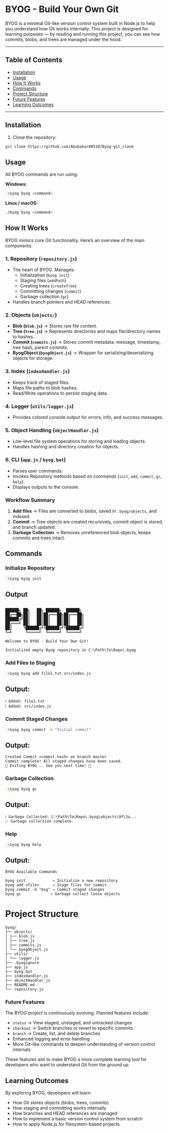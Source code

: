 # BYOG - Build Your Own Git

BYOG is a minimal Git-like version control system built in Node.js to help you understand how Git works internally. This project is designed for learning purposes — by reading and running this project, you can see how commits, blobs, and trees are managed under the hood.

---

## Table of Contents
- [Installation](#installation)
- [Usage](#usage)
- [How It Works](#how-it-works)
- [Commands](#commands)
- [Project Structure](#project-structure)
- [Future Features](#future-features)
- [Learning Outcomes](#learning-outcomes)

---

## Installation

1. Clone the repository:

```bash
git clone https://github.com/Abubakar00510/Byog-git_clone
```
## Usage

All BYOG commands are run using:

**Windows:**  
```bash
.\byog byog <command> 
```

**Linux / macOS:**  
```bash
./byog byog <command> 
```

## How It Works

BYOG mimics core Git functionality. Here’s an overview of the main components:

### 1. Repository (`repository.js`)
- The heart of BYOG. Manages:
  - Initialization (`byog init`)
  - Staging files (`addPath`)
  - Creating trees (`createTree`)
  - Committing changes (`commit`)
  - Garbage collection (`gc`)
- Handles branch pointers and HEAD references.

### 2. Objects (`objects/`)
- **Blob (`blob.js`)** → Stores raw file content.
- **Tree (`tree.js`)** → Represents directories and maps file/directory names to hashes.
- **Commit (`commits.js`)** → Stores commit metadata: message, timestamp, tree hash, parent commits.
- **ByogObject (`byogObject.js`)** → Wrapper for serializing/deserializing objects for storage.

### 3. Index (`indexHandler.js`)
- Keeps track of staged files.
- Maps file paths to blob hashes.
- Read/Write operations to persist staging data.

### 4. Logger (`utils/logger.js`)
- Provides colored console output for errors, info, and success messages.

### 5. Object Handling (`objectHandler.js`)
- Low-level file system operations for storing and loading objects.
- Handles hashing and directory creation for objects.

### 6. CLI (`app.js` / `byog.bat`)
- Parses user commands.
- Invokes Repository methods based on commands (`init`, `add`, `commit`, `gc`, `help`).
- Displays outputs to the console.

### Workflow Summary
1. **Add files** → Files are converted to blobs, saved in `.byog/objects`, and indexed.
2. **Commit** → Tree objects are created recursively, commit object is stored, and branch updated.
3. **Garbage Collection** → Removes unreferenced blob objects, keeps commits and trees intact.


## Commands

### Initialize Repository
```bash
.\byog byog init
```
## Output

```text

██████╗ ██╗   ██╗ ██████╗  ██████╗ 
██╔══██╗██║   ██║██╔═══██╗██╔═══██╗
██████╔╝██║   ██║██║   ██║██║   ██║
██╔═══╝ ██║   ██║██║   ██║██║   ██║
██║     ╚██████╔╝╚██████╔╝╚██████╔╝
╚═╝      ╚═════╝  ╚═════╝  ╚═════╝ 

Welcome to BYOG - Build Your Own Git!

Initialized empty Byog repository in C:\Path\To\Repo\.byog
```
### Add Files to Staging
```bash
.\byog byog add file1.txt src/index.js
```

## Output:
```text
ℹ️ Added: file1.txt
ℹ️ Added: src/index.js
```

### Commit Staged Changes
```bash
.\byog byog commit -m "Initial commit"
```
## Output:
```text
Created Commit <commit-hash> on branch master
Commit complete! All staged changes have been saved.
🔹 Exiting BYOG... See you next time! 🔹
```

### Garbage Collection
```bash
.\byog byog gc
```
## Output:
```text
ℹ️ Garbage Collected: C:\Path\To\Repo\.byog\objects\9f\3a...
✅ Garbage collection complete.
```
### Help
```bash
.\byog byog help
```
## Output:
```text
BYOG Available Commands

byog init            → Initialize a new repository
byog add <file>      → Stage files for commit
byog commit -m "msg" → Commit staged changes
byog gc             → Garbage collect loose objects
```

# Project Structure
```text
byog/
├── objects/
│ ├── blob.js
│ ├── tree.js
│ ├── commits.js
│ └── byogObject.js
├── utils/
│ └── logger.js
├── .byogignore
├── app.js
├── byog.bat
├── indexHandler.js
├── objectHandler.js
├── README.md
└── repository.js
```
### Future Features

The BYOG project is continuously evolving. Planned features include:

- `status` → View staged, unstaged, and untracked changes
- `checkout` → Switch branches or revert to specific commits
- `branch` → Create, list, and delete branches
- Enhanced logging and error handling
- More Git-like commands to deepen understanding of version control internals

These features aim to make BYOG a more complete learning tool for developers who want to understand Git from the ground up.

## Learning Outcomes

By exploring BYOG, developers will learn:

- How Git stores objects (blobs, trees, commits)
- How staging and committing works internally
- How branches and HEAD references are managed
- How to implement a basic version control system from scratch
- How to apply Node.js for filesystem-based projects
